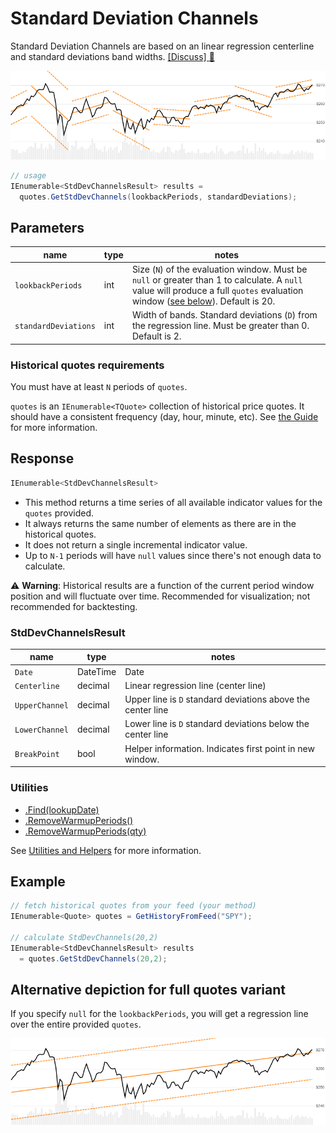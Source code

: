 # Standard Deviation Channels

Standard Deviation Channels are based on an linear regression centerline and standard deviations band widths.
[[Discuss] :speech_balloon:](https://github.com/DaveSkender/Stock.Indicators/discussions/368 "Community discussion about this indicator")

![image](chart.png)

```csharp
// usage
IEnumerable<StdDevChannelsResult> results =
  quotes.GetStdDevChannels(lookbackPeriods, standardDeviations);  
```

## Parameters

| name | type | notes
| -- |-- |--
| `lookbackPeriods` | int | Size (`N`) of the evaluation window.  Must be `null` or greater than 1 to calculate.  A `null` value will produce a full `quotes` evaluation window ([see below](#alternative-depiction-for-full-quotes-variant)).  Default is 20.
| `standardDeviations` | int | Width of bands.  Standard deviations (`D`) from the regression line.  Must be greater than 0.  Default is 2.

### Historical quotes requirements

You must have at least `N` periods of `quotes`.

`quotes` is an `IEnumerable<TQuote>` collection of historical price quotes.  It should have a consistent frequency (day, hour, minute, etc).  See [the Guide](../../docs/GUIDE.md#historical-quotes) for more information.

## Response

```csharp
IEnumerable<StdDevChannelsResult>
```

- This method returns a time series of all available indicator values for the `quotes` provided.
- It always returns the same number of elements as there are in the historical quotes.
- It does not return a single incremental indicator value.
- Up to `N-1` periods will have `null` values since there's not enough data to calculate.

:warning: **Warning**: Historical results are a function of the current period window position and will fluctuate over time.  Recommended for visualization; not recommended for backtesting.

### StdDevChannelsResult

| name | type | notes
| -- |-- |--
| `Date` | DateTime | Date
| `Centerline` | decimal | Linear regression line (center line)
| `UpperChannel` | decimal | Upper line is `D` standard deviations above the center line
| `LowerChannel` | decimal | Lower line is `D` standard deviations below the center line
| `BreakPoint` | bool | Helper information.  Indicates first point in new window.

### Utilities

- [.Find(lookupDate)](../../docs/UTILITIES.md#find-indicator-result-by-date)
- [.RemoveWarmupPeriods()](../../docs/UTILITIES.md#remove-warmup-periods)
- [.RemoveWarmupPeriods(qty)](../../docs/UTILITIES.md#remove-warmup-periods)

See [Utilities and Helpers](../../docs/UTILITIES.md#utilities-for-indicator-results) for more information.

## Example

```csharp
// fetch historical quotes from your feed (your method)
IEnumerable<Quote> quotes = GetHistoryFromFeed("SPY");

// calculate StdDevChannels(20,2)
IEnumerable<StdDevChannelsResult> results
  = quotes.GetStdDevChannels(20,2);
```

## Alternative depiction for full quotes variant

If you specify `null` for the `lookbackPeriods`, you will get a regression line over the entire provided `quotes`.

![image](chart-full.png)
